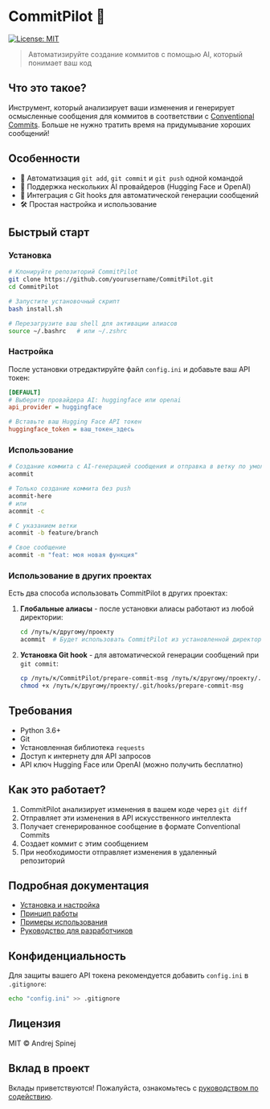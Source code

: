 # CommitPilot 🤖

[![License: MIT](https://img.shields.io/badge/License-MIT-green.svg)](https://opensource.org/licenses/MIT)

> Автоматизируйте создание коммитов с помощью AI, который понимает ваш код

## Что это такое?

Инструмент, который анализирует ваши изменения и генерирует осмысленные сообщения для коммитов в соответствии с [Conventional Commits](https://www.conventionalcommits.org/). Больше не нужно тратить время на придумывание хороших сообщений!

## Особенности

-   🚀 Автоматизация `git add`, `git commit` и `git push` одной командой
-   🧠 Поддержка нескольких AI провайдеров (Hugging Face и OpenAI)
-   🔄 Интеграция с Git hooks для автоматической генерации сообщений
-   🛠️ Простая настройка и использование

## Быстрый старт

### Установка

```bash
# Клонируйте репозиторий CommitPilot
git clone https://github.com/yourusername/CommitPilot.git
cd CommitPilot

# Запустите установочный скрипт
bash install.sh

# Перезагрузите ваш shell для активации алиасов
source ~/.bashrc   # или ~/.zshrc
```

### Настройка

После установки отредактируйте файл `config.ini` и добавьте ваш API токен:

```ini
[DEFAULT]
# Выберите провайдера AI: huggingface или openai
api_provider = huggingface

# Вставьте ваш Hugging Face API токен
huggingface_token = ваш_токен_здесь
```

### Использование

```bash
# Создание коммита с AI-генерацией сообщения и отправка в ветку по умолчанию
acommit

# Только создание коммита без push
acommit-here
# или
acommit -c

# С указанием ветки
acommit -b feature/branch

# Свое сообщение
acommit -m "feat: моя новая функция"
```

### Использование в других проектах

Есть два способа использовать CommitPilot в других проектах:

1. **Глобальные алиасы** - после установки алиасы работают из любой директории:

    ```bash
    cd /путь/к/другому/проекту
    acommit  # Будет использовать CommitPilot из установленной директории
    ```

2. **Установка Git hook** - для автоматической генерации сообщений при `git commit`:
    ```bash
    cp /путь/к/CommitPilot/prepare-commit-msg /путь/к/другому/проекту/.git/hooks/
    chmod +x /путь/к/другому/проекту/.git/hooks/prepare-commit-msg
    ```

## Требования

-   Python 3.6+
-   Git
-   Установленная библиотека `requests`
-   Доступ к интернету для API запросов
-   API ключ Hugging Face или OpenAI (можно получить бесплатно)

## Как это работает?

1. CommitPilot анализирует изменения в вашем коде через `git diff`
2. Отправляет эти изменения в API искусственного интеллекта
3. Получает сгенерированное сообщение в формате Conventional Commits
4. Создает коммит с этим сообщением
5. При необходимости отправляет изменения в удаленный репозиторий

## Подробная документация

-   [Установка и настройка](./docs/installation.md)
-   [Принцип работы](./docs/how_it_works.md)
-   [Примеры использования](./docs/examples.md)
-   [Руководство для разработчиков](./docs/development.md)

## Конфиденциальность

Для защиты вашего API токена рекомендуется добавить `config.ini` в `.gitignore`:

```bash
echo "config.ini" >> .gitignore
```

## Лицензия

MIT © Andrej Spinej

## Вклад в проект

Вклады приветствуются! Пожалуйста, ознакомьтесь с [руководством по содействию](./docs/development.md).
